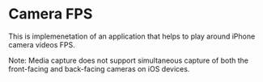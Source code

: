 # Camera FPS

This is implemenetation of an application that helps to play around iPhone camera videos FPS.




Note: Media capture does not support simultaneous capture of both the front-facing and back-facing cameras on iOS devices.
